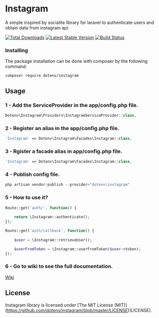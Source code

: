 # Instagram

A simple inspired by socialite library for laravel to authenticate users and obtain data from instagram api.

[![Total Downloads](https://poser.pugx.org/DotEnv/instagram/downloads.svg)](https://packagist.org/packages/dotenv/instagram)
[![Latest Stable Version](https://poser.pugx.org/DotEnv/instagram/v/stable.svg)](https://packagist.org/packages/dotenv/instagram)
[![Build Status](https://travis-ci.org/DotEnv/instagram.svg?branch=master)](https://travis-ci.org/DotEnv/instagram) 

### Installing
The package installation can be done with composer by the following command:

```shell
composer require dotenv/instagram
```

## Usage

### 1 - Add the ServiceProvider in the app/config.php file.

```php
Dotenv\Instagram\Providers\InstagramServiceProvider::class,

```

### 2 - Register an alias in the app/config.php file.

```php
'Instagram' => Dotenv\Instagram\Facades\Instagram::class,

```

### 3 - Rgister a facade alias in app/config.php file.

```php
'Instagram' => Dotenv\Instagram\Facades\Instagram::class,

```

### 4 - Publish config file.

```php
php artisan vendor:publish --provider="dotenv\instagram"

```

### 5 - How to use it?

```php
Route::get('auth/', function() {
	
	return \Instagram::authenticate();
});

Route::get('auth/callback', function() {
	
	$user = \Instagram::retrieveUser();

   	$userFromToken = \Instagram::userFromToken($user->token);
});

```

### 6 - Go to wiki to see the full documentation.

[Wiki](https://github.com/DotEnv/instagram/wiki)

## License

Instagram library is licensed under [The MIT License (MIT)] (https://github.com/dotenv/instagram/blob/master/LICENSE)(LICENSE).
